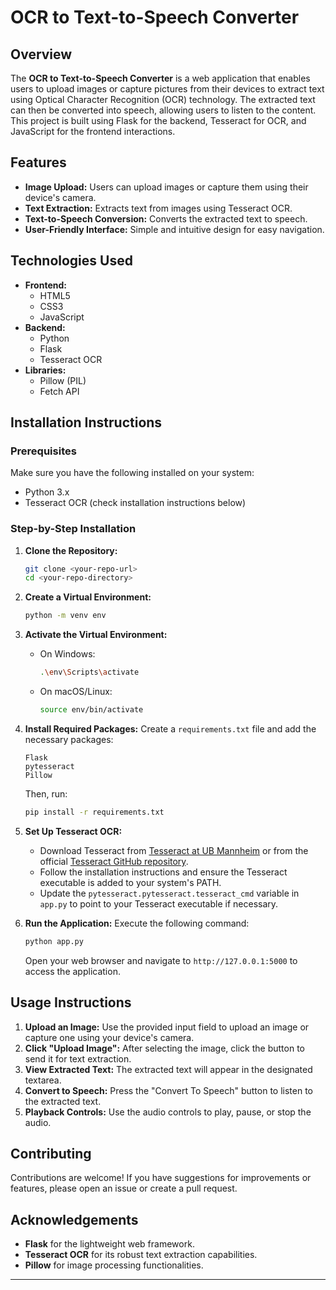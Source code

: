 
# OCR to Text-to-Speech Converter

## Overview
The **OCR to Text-to-Speech Converter** is a web application that enables users to upload images or capture pictures from their devices to extract text using Optical Character Recognition (OCR) technology. The extracted text can then be converted into speech, allowing users to listen to the content. This project is built using Flask for the backend, Tesseract for OCR, and JavaScript for the frontend interactions.

## Features
- **Image Upload:** Users can upload images or capture them using their device's camera.
- **Text Extraction:** Extracts text from images using Tesseract OCR.
- **Text-to-Speech Conversion:** Converts the extracted text to speech.
- **User-Friendly Interface:** Simple and intuitive design for easy navigation.

## Technologies Used
- **Frontend:**
  - HTML5
  - CSS3
  - JavaScript
- **Backend:**
  - Python
  - Flask
  - Tesseract OCR
- **Libraries:**
  - Pillow (PIL)
  - Fetch API

## Installation Instructions

### Prerequisites
Make sure you have the following installed on your system:
- Python 3.x
- Tesseract OCR (check installation instructions below)

### Step-by-Step Installation
1. **Clone the Repository:**
   ```bash
   git clone <your-repo-url>
   cd <your-repo-directory>
   ```

2. **Create a Virtual Environment:**
   ```bash
   python -m venv env
   ```

3. **Activate the Virtual Environment:**
   - On Windows:
     ```bash
     .\env\Scripts\activate
     ```
   - On macOS/Linux:
     ```bash
     source env/bin/activate
     ```

4. **Install Required Packages:**
   Create a `requirements.txt` file and add the necessary packages:
   ```
   Flask
   pytesseract
   Pillow
   ```

   Then, run:
   ```bash
   pip install -r requirements.txt
   ```

5. **Set Up Tesseract OCR:**
   - Download Tesseract from [Tesseract at UB Mannheim](https://github.com/UB-Mannheim/tesseract/wiki) or from the official [Tesseract GitHub repository](https://github.com/tesseract-ocr/tesseract).
   - Follow the installation instructions and ensure the Tesseract executable is added to your system's PATH.
   - Update the `pytesseract.pytesseract.tesseract_cmd` variable in `app.py` to point to your Tesseract executable if necessary.

6. **Run the Application:**
   Execute the following command:
   ```bash
   python app.py
   ```
   Open your web browser and navigate to `http://127.0.0.1:5000` to access the application.

## Usage Instructions
1. **Upload an Image:** Use the provided input field to upload an image or capture one using your device's camera.
2. **Click "Upload Image":** After selecting the image, click the button to send it for text extraction.
3. **View Extracted Text:** The extracted text will appear in the designated textarea.
4. **Convert to Speech:** Press the "Convert To Speech" button to listen to the extracted text.
5. **Playback Controls:** Use the audio controls to play, pause, or stop the audio.

## Contributing
Contributions are welcome! If you have suggestions for improvements or features, please open an issue or create a pull request.

## Acknowledgements
- **Flask** for the lightweight web framework.
- **Tesseract OCR** for its robust text extraction capabilities.
- **Pillow** for image processing functionalities.

---

